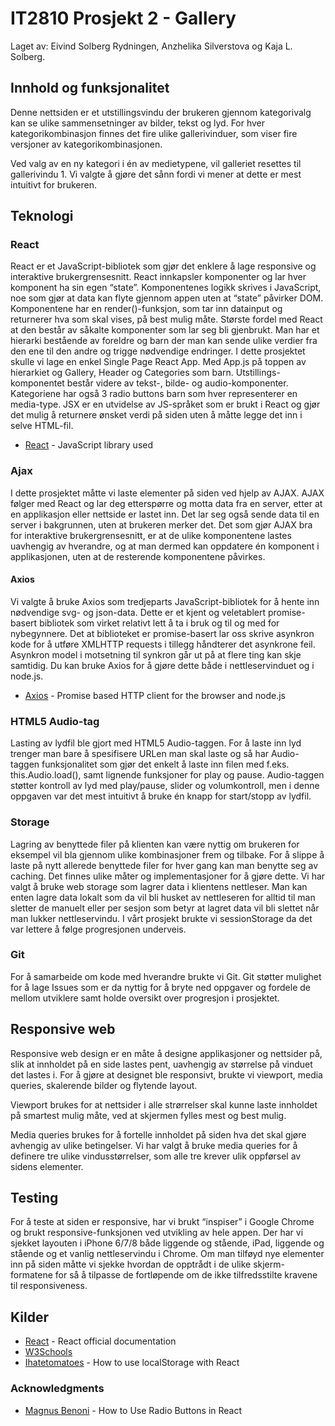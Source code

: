 # IT2810 Prosjekt 2 - Gallery
Laget av: Eivind Solberg Rydningen, Anzhelika Silverstova og Kaja L. Solberg.

## Innhold og funksjonalitet

Denne nettsiden er et utstillingsvindu der brukeren gjennom kategorivalg kan se ulike sammensetninger av bilder, tekst og lyd. For hver kategorikombinasjon finnes det fire ulike gallerivinduer, som viser fire versjoner av kategorikombinasjonen.

Ved valg av en ny kategori i én av medietypene, vil galleriet resettes til gallerivindu 1. Vi valgte å gjøre det sånn fordi vi mener at dette er mest intuitivt for brukeren.

## Teknologi
### React

React er et JavaScript-bibliotek som gjør det enklere å lage responsive og interaktive brukergrensesnitt. React innkapsler komponenter og lar hver komponent ha sin egen “state”. Komponentenes logikk skrives i JavaScript, noe som gjør at data kan flyte gjennom appen uten at “state” påvirker DOM. Komponentene har en render()-funksjon, som tar inn datainput og returnerer hva som skal vises, på best mulig måte. Største fordel med React at den består av såkalte komponenter som lar seg bli gjenbrukt. Man har et hierarki bestående av foreldre og barn der man kan sende ulike verdier fra den ene til den andre og trigge nødvendige endringer. I dette prosjektet skulle vi lage en enkel Single Page React App. Med App.js på toppen av hierarkiet og Gallery, Header og Categories som barn. Utstillings-komponentet består videre av tekst-, bilde- og audio-komponenter. Kategoriene har også 3 radio buttons barn som hver representerer en media-type.
JSX er en utvidelse av JS-språket som er brukt i React og gjør det mulig å returnere ønsket verdi på siden uten å måtte legge det inn i selve HTML-fil. 

* [React](https://reactjs.org/) - JavaScript library used

### Ajax

I dette prosjektet måtte vi laste elementer på siden ved hjelp av AJAX. AJAX følger med React og lar deg etterspørre og motta data fra en server, etter at en applikasjon eller nettside er lastet inn. Det lar seg også sende data til en server i bakgrunnen, uten at brukeren merker det. Det som gjør AJAX bra for interaktive brukergrensesnitt, er at de ulike komponentene lastes uavhengig av hverandre, og at man dermed kan oppdatere én komponent i applikasjonen, uten at de resterende komponentene påvirkes. 

#### Axios

Vi valgte å bruke Axios som tredjeparts JavaScript-bibliotek for å hente inn nødvendige svg- og json-data. Dette er et kjent og veletablert promise-basert bibliotek som virket relativt lett å ta i bruk og til og med for nybegynnere. Det at biblioteket er promise-basert lar oss skrive asynkron kode for å utføre XMLHTTP requests i tillegg håndterer det asynkrone feil. Asynkron model i motsetning til synkron går ut på at flere ting kan skje samtidig. Du kan bruke Axios for å gjøre dette både i nettleservinduet og i node.js. 

* [Axios](https://github.com/axios/axios) - Promise based HTTP client for the browser and node.js
### HTML5 Audio-tag

Lasting av lydfil ble gjort med HTML5 Audio-taggen. For å laste inn lyd trenger man bare å spesifisere URLen man skal laste og så har Audio-taggen funksjonalitet som gjør det enkelt å laste inn filen med f.eks. this.Audio.load(), samt lignende funksjoner for play og pause. Audio-taggen støtter kontroll av lyd med play/pause, slider og volumkontroll, men i denne oppgaven var det mest intuitivt å bruke én knapp for start/stopp av lydfil.

### Storage

Lagring av benyttede filer på klienten kan være nyttig om brukeren for eksempel vil bla gjennom ulike kombinasjoner frem og tilbake. For å slippe å laste på nytt allerede benyttede filer for hver gang kan man benytte seg av caching. Det finnes ulike måter og implementasjoner for å gjøre dette. Vi har valgt å bruke web storage som lagrer data i klientens nettleser. Man kan enten lagre data lokalt som da vil bli husket av nettleseren for alltid til man sletter de manuelt eller per sesjon som betyr at lagret data vil bli slettet når man lukker nettleservindu. I vårt prosjekt brukte vi sessionStorage da det var lettere å følge progresjonen underveis. 

### Git

For å samarbeide om kode med hverandre brukte vi Git. Git støtter mulighet for å lage Issues som er da nyttig for å bryte ned oppgaver og fordele de mellom utviklere samt holde oversikt over progresjon i prosjektet.

## Responsive web

Responsive web design er en måte å designe applikasjoner og nettsider på, slik at innholdet på en side lastes pent, uavhengig av størrelse på vinduet det lastes i. For å gjøre at designet ble responsivt, brukte vi viewport, media queries, skalerende bilder og flytende layout.

Viewport brukes for at nettsider i alle strørrelser skal kunne laste innholdet på smartest mulig måte, ved at skjermen fylles mest og best mulig.

Media queries brukes for å fortelle innholdet på siden hva det skal gjøre avhengig av ulike betingelser. Vi har valgt å bruke media queries for å definere tre ulike vindusstørrelser, som alle tre krever ulik oppførsel av sidens elementer.

## Testing

For å teste at siden er responsive, har vi brukt “inspiser” i Google Chrome og brukt responsive-funksjonen ved utvikling av hele appen. Der har vi sjekket layouten i iPhone 6/7/8 både liggende og stående, iPad, liggende og stående og et vanlig nettleservindu i Chrome. Om man tilføyd nye elementer inn på siden måtte vi sjekke hvordan de opptrådt i de ulike skjerm-formatene for så å tilpasse de fortløpende om de ikke tilfredsstilte kravene til responsiveness.

## Kilder
* [React](https://reactjs.org/) - React official documentation
* [W3Schools](https://www.w3schools.com)
* [Ihatetomatoes](https://www.youtube.com/watch?v=ZZS1irWSfxc&pbjreload=10) - How to use localStorage with React

### Acknowledgments
* [Magnus Benoni](https://magnusbenoni.com/radio-buttons-react/) - How to Use Radio Buttons in React
